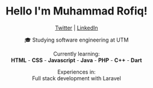 <!--
<div align="center">
    <a href="https://github.com/mhdrofiq/mhdrofiq">
        <img src="banner-iii.jpg">
    </a>
</div>
-->

<h1 align="center">Hello I'm Muhammad Rofiq!</h1>

<!--
<h2 align="center">hmmm...</h2>
<p align="center">
  <a href="https://github.com/mhdrofiq"><img src="https://github-readme-stats.vercel.app/api?username=mhdrofiq&show_icons=true&theme=calm" alt="mhdrofiq's github stats"></a>
</p>
-->

<p align="center">
  <a href="https://twitter.com/wstriaa">Twitter</a> |
  <a href="https://www.linkedin.com/in/muhammad-rofiqurrahman-180b82216">LinkedIn</a>
</p>

<p align="center">🎓 Studying software engineering at UTM</p>
<p align="center">Currently learning:<br><b>HTML</b> - <b>CSS</b> - <b>Javascript</b> - <b>Java</b> - <b>PHP</b> - <b>C++</b> - <b>Dart</b></p>
<p align="center">Experiences in:<br>Full stack development with Laravel</p>

<!--

Here are some ideas to get you started:

- 🔭 I’m currently working on ...
- 🌱 I’m currently learning ...
- 👯 I’m looking to collaborate on ...
- 🤔 I’m looking for help with ...
- 💬 Ask me about ...
- 📫 How to reach me: ...
- 😄 Pronouns: ...
- ⚡ Fun fact: ...
-->
